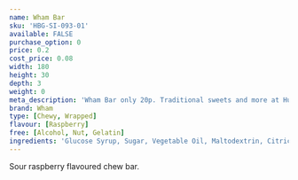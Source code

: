 ```yaml
---
name: Wham Bar
sku: 'HBG-SI-093-01'
available: FALSE
purchase_option: 0
price: 0.2
cost_price: 0.08
width: 180
height: 30
depth: 3
weight: 0
meta_description: 'Wham Bar only 20p. Traditional sweets and more at Humbugs Confectionery Store. Specialists in satisfying your sweet tooth!'
brand: Wham
type: [Chewy, Wrapped]
flavour: [Raspberry]
free: [Alcohol, Nut, Gelatin]
ingredients: 'Glucose Syrup, Sugar, Vegetable Oil, Maltodextrin, Citric Acid, Solublised Milk Protein, Glycerol E422, Soya Lethicin, Flavouring, Colour: E163'
---
```

Sour raspberry flavoured chew bar.